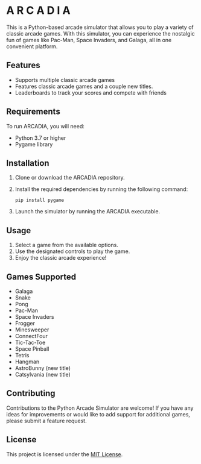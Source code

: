 # A R C A D I A
This is a Python-based arcade simulator that allows you to play a variety of classic arcade games. With this simulator, you can experience the nostalgic fun of games like Pac-Man, Space Invaders, and Galaga, all in one convenient platform.

## Features

- Supports multiple classic arcade games
- Features classic arcade games and a couple new titles. 
- Leaderboards to track your scores and compete with friends

## Requirements

To run ARCADIA, you will need:

- Python 3.7 or higher
- Pygame library

## Installation

1. Clone or download the ARCADIA repository.
2. Install the required dependencies by running the following command:
    
    ```
    pip install pygame
    ```
    
3. Launch the simulator by running the ARCADIA executable.

## Usage

1. Select a game from the available options.
2. Use the designated controls to play the game.
3. Enjoy the classic arcade experience!

## Games Supported 
- Galaga
- Snake
- Pong
- Pac-Man
- Space Invaders
- Frogger
- Minesweeper
- ConnectFour
- Tic-Tac-Toe
- Space Pinball
- Tetris
- Hangman
- AstroBunny (new title)
- Catsylvania (new title) 


## Contributing

Contributions to the Python Arcade Simulator are welcome! If you have any ideas for improvements or would like to add support for additional games, please submit a feature request.

## License

This project is licensed under the [MIT License](https://opensource.org/licenses/MIT).
